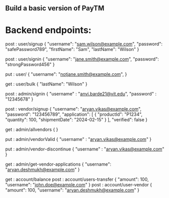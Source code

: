 
## Build a basic version of PayTM

# Backend endpoints:
post : user/signup
{
    "username": "sam.wilson@example.com",
    "password": "safePassword789",
    "firstName": "Sam",
    "lastName": "Wilson"
}

post : user/signin
{
    "username": "jane.smith@example.com",
    "password": "strongPassword456"
}

put : user/
{
    "username": "notjane.smith@example.com",
}

get : user/bulk
{
    "lastName": "Wilson"
}

post : admin/signin
{
    "username" : "anvi.barde21@vit.edu",
      "password" : "12345678"
}

post : vendor/signup
{
    "username": "aryan.vikas@example.com",
    "password": "123456789",
    "application": [
        {
            "productId": "P1234",
            "quantity": 100,
            "shipmentDate": "2024-02-15"
        }
    ],
    "verified": false
}

get : admin/allvendors 
{
}

put : admin/vendorValid
{
    "username" : "aryan.vikas@example.com"
}

put : admin/vendor-discontinue
{
    "username" : "aryan.vikas@example.com"
}

get : admin/get-vendor-applications
{
    "username": "aryan.deshmukh@example.com"
}

get : account/balance
post : account/users-transfer
{
    "amount": 100,
    "username": "john.doe@example.com"
}
post : account/user-vendor
{
    "amount": 100,
    "username": "aryan.deshmukh@example.com"
}
